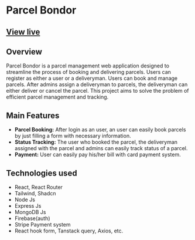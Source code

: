 # Parcel Bondor

[View live](https://parcel-bondor.web.app)
-
## Overview
Parcel Bondor is a parcel management web application designed to streamline the process of booking and delivering parcels. Users can register as either a user or a deliveryman. Users can book and manage parcels. After admins assign a deliveryman to parcels, the deliveryman can either deliver or cancel the parcel. This project aims to solve the problem of efficient parcel management and tracking.

## Main Features
- **Parcel Booking:** After login as an user, an user can easily book parcels by just filling a form with necessary information.
- **Status Tracking:** The user who booked the parcel, the deliveryman assigned with the parcel and admins can easily track status of a parcel.
- **Payment:** User can easily pay his/her bill with card payment system.

## Technologies used
- React, React Router
- Tailwind, Shadcn
- Node Js
- Express Js
- MongoDB Js
- Firebase(auth)
- Stripe Payment system
- React hook form, Tanstack query, Axios, etc.
